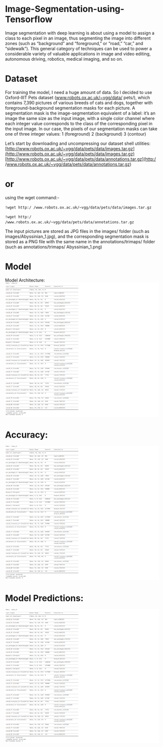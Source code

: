 # Image-Segmentation-using-Tensorflow
Image segmentation with deep learning is about using a model to assign a class to each pixel in an image, thus segmenting the image into different zones (such as “background” and “foreground,” or “road,” “car,” and “sidewalk”). This general category of techniques can be used to power a considerable variety of valuable applications in image and video editing, autonomous driving, robotics, medical imaging, and so on.
# Dataset
For training the model, I need a huge amount of data. So I decided to use Oxford-IIIT Pets dataset (www.robots.ox.ac.uk/~vgg/data/
pets/), which contains 7,390 pictures of various breeds of cats and dogs, together with foreground-background segmentation masks for each picture. A segmentation mask is
the image-segmentation equivalent of a label: it’s an image the same size as the input
image, with a single color channel where each integer value corresponds to the class of the corresponding pixel in the input image. In our case, the pixels of our segmentation masks can take one of three integer values:
 1 (foreground)
 2 (background)
 3 (contour)
 
 
Let’s start by downloading and uncompressing our dataset
shell utilities:
[http://www.robots.ox.ac.uk/~vgg/data/pets/data/images.tar.gz](http://www.robots.ox.ac.uk/~vgg/data/pets/data/images.tar.gz)
[http://www.robots.ox.ac.uk/~vgg/data/pets/data/annotations.tar.gz](http:/ /www.robots.ox.ac.uk/~vgg/data/pets/data/annotations.tar.gz)

# or  
 using the wget command:-

`!wget http:/ /www.robots.ox.ac.uk/~vgg/data/pets/data/images.tar.gz`  

`!wget http:/ /www.robots.ox.ac.uk/~vgg/data/pets/data/annotations.tar.gz`

The input pictures are stored as JPG files in the images/ folder (such as images/Abyssinian_1.jpg), and the corresponding segmentation mask is stored as a PNG file with
the same name in the annotations/trimaps/ folder (such as annotations/trimaps/
Abyssinian_1.png)

# Model

Model Architecture: 
![alt text][logo]

[logo]: https://github.com/ImJoydeep/Image-Segmentation-using-Tensorflow/blob/main/image/IS_model.png "Model Architecture"


# Accuracy: 
![alt text][logo]

[logo]: https://github.com/ImJoydeep/Image-Segmentation-using-Tensorflow/blob/main/image/Capture.PNG "Accuracy"

# Model Predictions:
![alt text][logo]

[logo]: https://github.com/ImJoydeep/Image-Segmentation-using-Tensorflow/blob/main/image/pred.PNG "Model Prediction"


